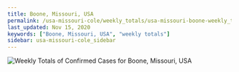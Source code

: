 ```yaml
---
title: Boone, Missouri, USA
permalink: /usa-missouri-cole/weekly_totals/usa-missouri-boone-weekly_totals.html
last_updated: Nov 15, 2020
keywords: ["Boone, Missouri, USA", "weekly totals"]
sidebar: usa-missouri-cole_sidebar
---
```


![Weekly Totals of Confirmed Cases for Boone, Missouri, USA](/covid_tracker/images/graphs/usa-missouri-boone-weekly_totals_graph.png)
